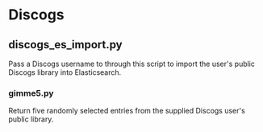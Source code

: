 # Discogs

## discogs_es_import.py 
Pass a Discogs username to through this script to import the user's public Discogs library into Elasticsearch.


### gimme5.py
Return five randomly selected entries from the supplied Discogs user's public library.
